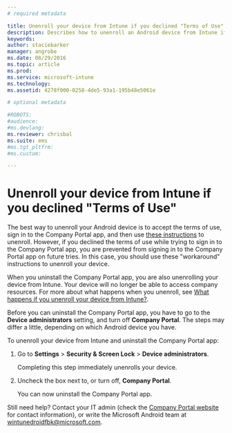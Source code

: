 ```yaml
---
# required metadata

title: Unenroll your device from Intune if you declined "Terms of Use" | Microsoft Intune
description: Describes how to unenroll an Android device from Intune if you declined the terms of use and cannot sign in to the Company Portal app
keywords:
author: staciebarker
manager: angrobe
ms.date: 08/29/2016
ms.topic: article
ms.prod:
ms.service: microsoft-intune
ms.technology:
ms.assetid: 4278f000-0258-4de5-93a1-195b48e5061e

# optional metadata

#ROBOTS:
#audience:
#ms.devlang:
ms.reviewer: chrisbal
ms.suite: ems
#ms.tgt_pltfrm:
#ms.custom:

---
```



# Unenroll your device from Intune if you declined "Terms of Use"

The best way to unenroll your Android device is to accept the terms of use, sign in to the Company Portal app, and then use [these instructions](unenroll-your-device-from-intune-android.md) to unenroll. However, if you declined the terms of use while trying to sign in to the Company Portal app, you are prevented from signing in to the Company Portal app on future tries. In this case, you should use these "workaround" instructions to unenroll your device.

When you uninstall the Company Portal app, you are also unenrolling your device from Intune. Your device will no longer be able to access company resources. For more about what happens when you unenroll, see [What happens if you unenroll your device from Intune?](what-happens-if-you-unenroll-your-device-from-intune-android.md).

Before you can uninstall the Company Portal app, you have to go to the **Device administrators** setting, and turn off **Company Portal**. The steps may differ a little, depending on which Android device you have.

To unenroll your device from Intune and uninstall the Company Portal app:

1.  Go to **Settings** &gt; **Security &amp; Screen Lock** &gt; **Device administrators**.

    Completing this step immediately unenrolls your device.

2.  Uncheck the box next to, or turn off, **Company Portal**.

    You can now uninstall the Company Portal app.

Still need help? Contact your IT admin (check the [Company Portal website](http://portal.manage.microsoft.com) for contact information), or write the Microsoft Android team at wintunedroidfbk@microsoft.com.
